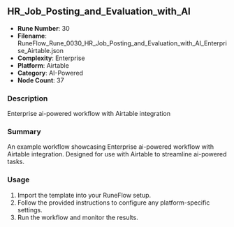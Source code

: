 ## HR_Job_Posting_and_Evaluation_with_AI

- **Rune Number**: 30
- **Filename**: RuneFlow_Rune_0030_HR_Job_Posting_and_Evaluation_with_AI_Enterprise_Airtable.json
- **Complexity**: Enterprise
- **Platform**: Airtable
- **Category**: AI-Powered
- **Node Count**: 37

### Description
Enterprise ai-powered workflow with Airtable integration

### Summary
An example workflow showcasing Enterprise ai-powered workflow with Airtable integration. Designed for use with Airtable to streamline ai-powered tasks.

### Usage
1. Import the template into your RuneFlow setup.
2. Follow the provided instructions to configure any platform-specific settings.
3. Run the workflow and monitor the results.

